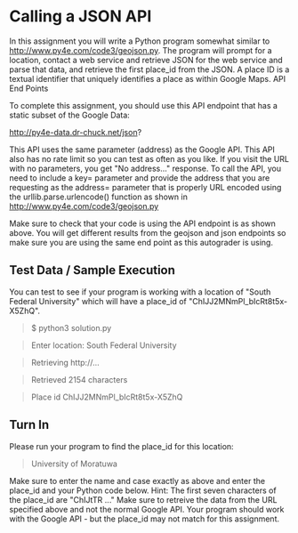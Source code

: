 # Calling a JSON API

In this assignment you will write a Python program somewhat similar to http://www.py4e.com/code3/geojson.py. The program will prompt for a location, contact a web service and retrieve JSON for the web service and parse that data, and retrieve the first place_id from the JSON. A place ID is a textual identifier that uniquely identifies a place as within Google Maps.
API End Points

To complete this assignment, you should use this API endpoint that has a static subset of the Google Data:

http://py4e-data.dr-chuck.net/json?

This API uses the same parameter (address) as the Google API. This API also has no rate limit so you can test as often as you like. If you visit the URL with no parameters, you get "No address..." response.
To call the API, you need to include a key= parameter and provide the address that you are requesting as the address= parameter that is properly URL encoded using the urllib.parse.urlencode() function as shown in http://www.py4e.com/code3/geojson.py

Make sure to check that your code is using the API endpoint is as shown above. You will get different results from the geojson and json endpoints so make sure you are using the same end point as this autograder is using.

## Test Data / Sample Execution

You can test to see if your program is working with a location of "South Federal University" which will have a place_id of "ChIJJ2MNmPl_bIcRt8t5x-X5ZhQ".

>$ python3 solution.py

>Enter location: South Federal University

>Retrieving http://...

>Retrieved 2154 characters

>Place id ChIJJ2MNmPl_bIcRt8t5x-X5ZhQ

## Turn In

Please run your program to find the place_id for this location:

>University of Moratuwa

Make sure to enter the name and case exactly as above and enter the place_id and your Python code below. Hint: The first seven characters of the place_id are "ChIJtTR ..."
Make sure to retreive the data from the URL specified above and not the normal Google API. Your program should work with the Google API - but the place_id may not match for this assignment.